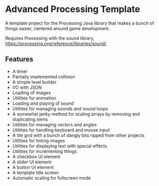 # Advanced Processing Template
A template project for the Processing Java library that makes a bunch of 
things easier, centered around game development.  

Requires Processing with the sound library,  
https://processing.org/reference/libraries/sound/

## Features
- A timer
- Partially implemented collision
- A simple level builder
- I/O with JSON
- Loading of images
- Utilities for animation  
- Loading and playing of sound
- Utilities for managing sounds and sound loops
- A somewhat janky method for scaling arrays by removing and duplicating items
- Utilities for managing vectors and angles
- Utilities for handling keyboard and mouse input
- A tile grid with a bunch of dangly bits ripped from other projects
- Utilities for tinting images
- Utilities for displaying text with special effects
- Utilities for incrementing things
- A checkbox UI element
- A slider UI element
- A button UI element
- A template title screen
- Automatic scaling for fullscreen mode
